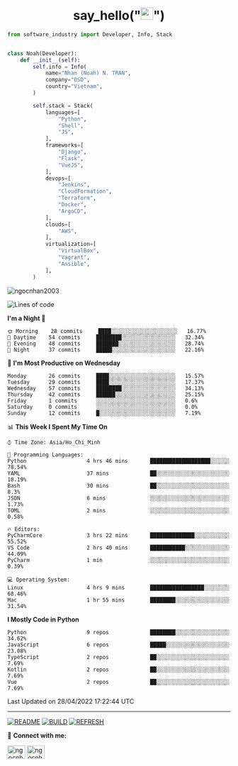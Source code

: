 <h1 align="center">say_hello("<img src="https://media.giphy.com/media/hvRJCLFzcasrR4ia7z/giphy.gif" width="28">")</h1>

```python
from software_industry import Developer, Info, Stack


class Noah(Developer):
    def __init__(self):
        self.info = Info(
            name="Nhan (Noah) N. TRAN",
            company="OSD",
            country="Vietnam",
        )

        self.stack = Stack(
            languages=[
                "Python",
                "Shell",
                "JS",
            ],
            frameworks=[
                "Django",
                "Flask",
                "VueJS",
            ],
            devops=[
                "Jenkins",
                "CloudFormation",
                "Terraform",
                "Docker",
                "ArgoCD",
            ],
            clouds=[
                "AWS",
            ],
            virtualization=[
                "VirtualBox",
                "Vagrant",
                "Ansible",
            ],
        )
```
<img src="https://komarev.com/ghpvc/?username=ngocnhan2003&label=Profile%20views&color=0e75b6&style=flat" alt="ngocnhan2003" /> 

<!--START_SECTION:waka-->
![Lines of code](https://img.shields.io/badge/From%20Hello%20World%20I%27ve%20Written-18%20Thousand%20lines%20of%20code-blue)

**I'm a Night 🦉** 

```text
🌞 Morning    28 commits     ████░░░░░░░░░░░░░░░░░░░░░   16.77% 
🌆 Daytime    54 commits     ████████░░░░░░░░░░░░░░░░░   32.34% 
🌃 Evening    48 commits     ███████░░░░░░░░░░░░░░░░░░   28.74% 
🌙 Night      37 commits     █████░░░░░░░░░░░░░░░░░░░░   22.16%

```
📅 **I'm Most Productive on Wednesday** 

```text
Monday       26 commits     ████░░░░░░░░░░░░░░░░░░░░░   15.57% 
Tuesday      29 commits     ████░░░░░░░░░░░░░░░░░░░░░   17.37% 
Wednesday    57 commits     ████████░░░░░░░░░░░░░░░░░   34.13% 
Thursday     42 commits     ██████░░░░░░░░░░░░░░░░░░░   25.15% 
Friday       1 commits      ░░░░░░░░░░░░░░░░░░░░░░░░░   0.6% 
Saturday     0 commits      ░░░░░░░░░░░░░░░░░░░░░░░░░   0.0% 
Sunday       12 commits     █░░░░░░░░░░░░░░░░░░░░░░░░   7.19%

```


📊 **This Week I Spent My Time On** 

```text
⌚︎ Time Zone: Asia/Ho_Chi_Minh

💬 Programming Languages: 
Python                   4 hrs 46 mins       ███████████████████░░░░░░   78.54% 
YAML                     37 mins             ██░░░░░░░░░░░░░░░░░░░░░░░   10.19% 
Bash                     30 mins             ██░░░░░░░░░░░░░░░░░░░░░░░   8.3% 
JSON                     6 mins              ░░░░░░░░░░░░░░░░░░░░░░░░░   1.73% 
TOML                     2 mins              ░░░░░░░░░░░░░░░░░░░░░░░░░   0.58%

🔥 Editors: 
PyCharmCore              3 hrs 22 mins       ██████████████░░░░░░░░░░░   55.52% 
VS Code                  2 hrs 40 mins       ███████████░░░░░░░░░░░░░░   44.09% 
PyCharm                  1 min               ░░░░░░░░░░░░░░░░░░░░░░░░░   0.39%

💻 Operating System: 
Linux                    4 hrs 9 mins        █████████████████░░░░░░░░   68.46% 
Mac                      1 hr 55 mins        ████████░░░░░░░░░░░░░░░░░   31.54%

```

**I Mostly Code in Python** 

```text
Python                   9 repos             ████████░░░░░░░░░░░░░░░░░   34.62% 
JavaScript               6 repos             █████░░░░░░░░░░░░░░░░░░░░   23.08% 
TypeScript               2 repos             ██░░░░░░░░░░░░░░░░░░░░░░░   7.69% 
Kotlin                   2 repos             ██░░░░░░░░░░░░░░░░░░░░░░░   7.69% 
Vue                      2 repos             ██░░░░░░░░░░░░░░░░░░░░░░░   7.69%

```



 Last Updated on 28/04/2022 17:22:44 UTC
<!--END_SECTION:waka-->

<hr>

[![README](https://github.com/ngocnhan2003/ngocnhan2003/actions/workflows/000_readme.yml/badge.svg)](https://github.com/ngocnhan2003/ngocnhan2003/actions/workflows/000_readme.yml)
[![BUILD](https://github.com/ngocnhan2003/ngocnhan2003/actions/workflows/001_build.yml/badge.svg)](https://github.com/ngocnhan2003/ngocnhan2003/actions/workflows/001_build.yml)
[![REFRESH](https://github.com/ngocnhan2003/ngocnhan2003/actions/workflows/002_refresh.yml/badge.svg)](https://github.com/ngocnhan2003/ngocnhan2003/actions/workflows/002_refresh.yml)

🔗 **Connect with me:**

<a href="https://linkedin.com/in/ngocnhan2003" target="blank"><img align="center" src="https://raw.githubusercontent.com/rahuldkjain/github-profile-readme-generator/master/src/images/icons/Social/linked-in-alt.svg" alt="ngocnhan2003" height="30" width="40" /></a>
<a href="https://instagram.com/ngocnhan2003" target="blank"><img align="center" src="https://raw.githubusercontent.com/rahuldkjain/github-profile-readme-generator/master/src/images/icons/Social/instagram.svg" alt="ngocnhan2003" height="30" width="40" /></a>
